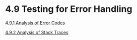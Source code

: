 # 4.9 Testing for Error Handling

[4.9.1 Analysis of Error Codes](01-Testing_for_Error_Code.md)

[4.9.2 Analysis of Stack Traces](02-Testing_for_Stack_Traces.md)
